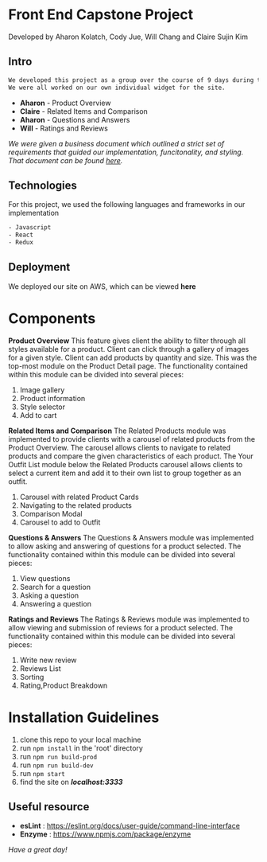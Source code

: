 # Front End Capstone Project
Developed by Aharon Kolatch, Cody Jue, Will Chang and Claire Sujin Kim

## Intro
```bash
We developed this project as a group over the course of 9 days during the Hack Reactor program.
We were all worked on our own individual widget for the site.
```
- **Aharon** - Product Overview
- **Claire** - Related Items and Comparison	
- **Aharon** - Questions and Answers
- **Will** - Ratings and Reviews

_We were given a business document which outlined a strict set of requirements that guided our implementation, funcitonality, and styling.
That document can be found [here](https://docs.google.com/document/d/1KAqduzY8ae3DYrSoCL1i23qHe95zJRYFulqMk-sGLWY/edit#)._

## Technologies
For this project, we used the following languages and frameworks in our implementation
```bash
- Javascript
- React
- Redux
```
## Deployment
We deployed our site on AWS, which can be viewed **here**
  
# Components
**Product Overview**
This feature gives client the ability to filter through all styles available for a product. Client can click through a gallery of images for a given style. Client can add products by quantity and size. This was the top-most module on the Product Detail page. The functionality contained within this module can be divided into several pieces:
1. Image gallery
2. Product information
3. Style selector
4. Add to cart

**Related Items and Comparison**
The Related Products module was implemented to provide clients with a carousel of related products from the Product Overview. The carousel allows clients to navigate to related products and compare the given characteristics of each product.
The Your Outfit List module below the Related Products carousel allows clients to select a current item and add it to their own list to group together as an outfit.
1. Carousel with related Product Cards
2. Navigating to the related products
3. Comparison Modal
4. Carousel to add to Outfit

**Questions & Answers**
The Questions & Answers module was implemented to allow asking and answering of questions for a product selected. The functionality contained within this module can be divided into several pieces:
1. View questions
2. Search for a question
3. Asking a question
4. Answering a question

**Ratings and Reviews**
The Ratings & Reviews module was implemented to allow viewing and submission of reviews for a product selected. The functionality contained within this module can be divided into several pieces:
1. Write new review
2. Reviews List
3. Sorting
4. Rating,Product Breakdown

# Installation Guidelines
  1. clone this repo to your local machine
  2. run ```npm install``` in the 'root' directory
  2. run ```npm run build-prod```
  3. run ```npm run build-dev```
  4. run ```npm start```
  5. find the site on ***localhost:3333***
## **Useful resource**
- **esLint** : https://eslint.org/docs/user-guide/command-line-interface
- **Enzyme** : https://www.npmjs.com/package/enzyme

_Have a great day!_

